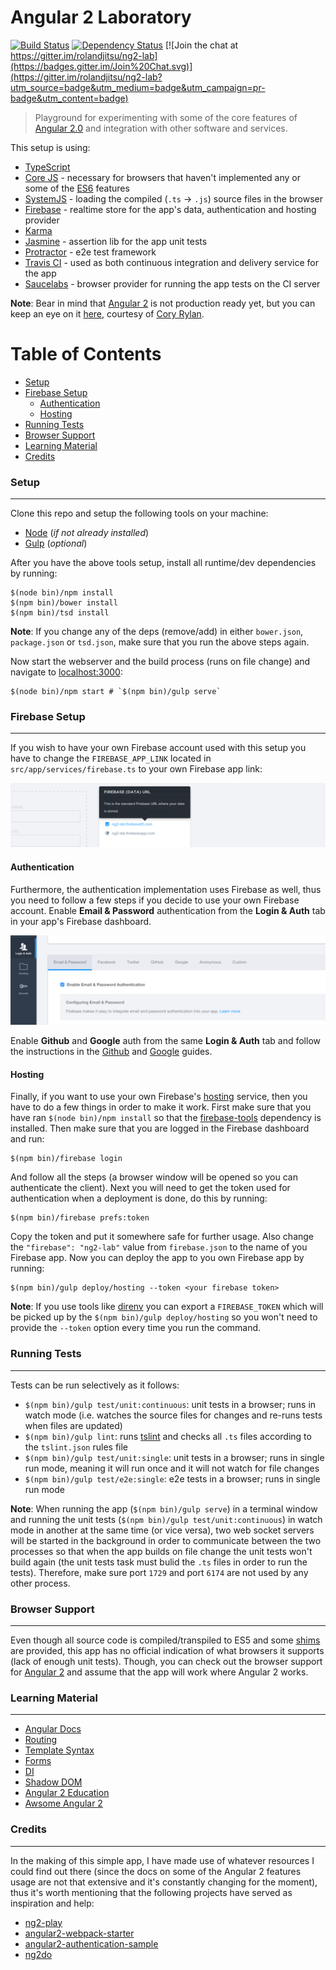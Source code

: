 # Angular 2 Laboratory

[![Build Status](https://travis-ci.org/rolandjitsu/ng2-lab.svg?branch=master)](https://travis-ci.org/rolandjitsu/ng2-lab)
[![Dependency Status](https://gemnasium.com/rolandjitsu/ng2-lab.svg)](https://gemnasium.com/rolandjitsu/ng2-lab)
[![Join the chat at https://gitter.im/rolandjitsu/ng2-lab](https://badges.gitter.im/Join%20Chat.svg)](https://gitter.im/rolandjitsu/ng2-lab?utm_source=badge&utm_medium=badge&utm_campaign=pr-badge&utm_content=badge)
> Playground for experimenting with some of the core features of [Angular 2.0](https://angular.io) and integration with other software and services.

This setup is using:
* [TypeScript](http://www.typescriptlang.org)
* [Core JS](https://github.com/zloirock/core-js) - necessary for browsers that haven't implemented any or some of the [ES6](http://es6-features.org) features
* [SystemJS](https://github.com/systemjs/systemjs) - loading the compiled (`.ts` -> `.js`) source files in the browser
* [Firebase](https://firebase.com) - realtime store for the app's data, authentication and hosting provider
* [Karma](http://karma-runner.github.io)
* [Jasmine](http://jasmine.github.io) - assertion lib for the app unit tests
* [Protractor](https://angular.github.io/protractor) - e2e test framework
* [Travis CI](https://travis-ci.org) - used as both continuous integration and delivery service for the app
* [Saucelabs](https://saucelabs.com) - browser provider for running the app tests on the CI server

**Note**: Bear in mind that [Angular 2](https://angular.io) is not production ready yet, but you can keep an eye on it [here](http://splintercode.github.io/is-angular-2-ready), courtesy of [Cory Rylan](https://github.com/splintercode).


# Table of Contents

* [Setup](#setup)
* [Firebase Setup](#firebase-setup)
	* [Authentication](#authentication)
	* [Hosting](#hosting)
* [Running Tests](#running-tests)
* [Browser Support](#browser-support)
* [Learning Material](#learning-material)
* [Credits](#credits)


### Setup
---------
Clone this repo and setup the following tools on your machine:

* [Node](http://nodejs.org) (*if not already installed*)
* [Gulp](http://gulpjs.com/) (*optional*)

After you have the above tools setup, install all runtime/dev dependencies by running:

```shell
$(node bin)/npm install
$(npm bin)/bower install
$(npm bin)/tsd install
```

**Note**: If you change any of the deps (remove/add) in either `bower.json`, `package.json` or `tsd.json`, make sure that you run the above steps again.

Now start the webserver and the build process (runs on file change) and navigate to [localhost:3000](http://localhost:3000):

```shell
$(node bin)/npm start # `$(npm bin)/gulp serve`
```


### Firebase Setup
------------------
If you wish to have your own Firebase account used with this setup you have to change the `FIREBASE_APP_LINK` located in `src/app/services/firebase.ts` to your own Firebase app link:

![Firebase App Link](media/firebase_app_link.png)

#### Authentication

Furthermore, the authentication implementation uses Firebase as well, thus you need to follow a few steps if you decide to use your own Firebase account.
Enable **Email & Password** authentication from the **Login & Auth** tab in your app's Firebase dashboard.

![Firebase App Link](media/firebase_auth_tab.png)

Enable **Github** and **Google** auth from the same **Login & Auth** tab and follow the instructions in the [Github](https://www.firebase.com/docs/web/guide/login/github.html) and [Google](https://www.firebase.com/docs/web/guide/login/google.html) guides.

#### Hosting

Finally, if you want to use your own Firebase's [hosting](https://www.firebase.com/docs/hosting/quickstart.html) service, then you have to do a few things in order to make it work.
First make sure that you have ran `$(node bin)/npm install` so that the [firebase-tools](https://github.com/firebase/firebase-tools) dependency is installed. Then make sure that you are logged in the Firebase dashboard and run:

```shell
$(npm bin)/firebase login
```

And follow all the steps (a browser window will be opened so you can authenticate the client). Next you will need to get the token used for authentication when a deployment is done, do this by running:

```shell
$(npm bin)/firebase prefs:token
```

Copy the token and put it somewhere safe for further usage. Also change the `"firebase": "ng2-lab"` value from `firebase.json` to the name of you Firebase app.
Now you can deploy the app to you own Firebase app by running:

```shell
$(npm bin)/gulp deploy/hosting --token <your firebase token>
```

**Note**: If you use tools like [direnv](http://direnv.net/) you can export a `FIREBASE_TOKEN` which will be picked up by the `$(npm bin)/gulp deploy/hosting` so you won't need to provide the `--token` option every time you run the command.


### Running Tests
-----------------
Tests can be run selectively as it follows:
* `$(npm bin)/gulp test/unit:continuous`: unit tests in a browser; runs in watch mode (i.e. watches the source files for changes and re-runs tests when files are updated)
* `$(npm bin)/gulp lint`: runs [tslint](http://palantir.github.io/tslint/) and checks all `.ts` files according to the `tslint.json` rules file
* `$(npm bin)/gulp test/unit:single`: unit tests in a browser; runs in single run mode, meaning it will run once and it will not watch for file changes
* `$(npm bin)/gulp test/e2e:single`: e2e tests in a browser; runs in single run mode

**Note**: When running the app (`$(npm bin)/gulp serve`) in a terminal window and running the unit tests (`$(npm bin)/gulp test/unit:continuous`) in watch mode in another at the same time (or vice versa), two web socket servers will be started in the background in order to communicate between the two processes so that when the app builds on file change the unit tests won't build again (the unit tests task must bulid the `.ts` files in order to run the tests). Therefore, make sure port `1729` and port `6174` are not used by any other process.


### Browser Support
-------------------
Even though all source code is compiled/transpiled to ES5 and some [shims](https://github.com/zloirock/core-js) are provided, this app has no official indication of what browsers it supports (lack of enough unit tests).
Though, you can check out the browser support for [Angular 2](https://github.com/angular-class/awesome-angular2#current-browser-support-for-angular-2) and assume that the app will work where Angular 2 works.


### Learning Material
---------------------
* [Angular Docs](https://angular.io)
* [Routing](http://blog.thoughtram.io/angularjs/2015/02/19/futuristic-routing-in-angular.html)
* [Template Syntax](http://victorsavkin.com/post/119943127151/angular-2-template-syntax)
* [Forms](https://ngforms.firebaseapp.com)
* [DI](http://blog.thoughtram.io/angular/2015/05/18/dependency-injection-in-angular-2.html)
* [Shadow DOM](https://developer.mozilla.org/en-US/docs/Web/Web_Components/Shadow_DOM)
* [Angular 2 Education](https://github.com/timjacobi/angular2-education)
* [Awsome Angular 2](https://github.com/angular-class/awesome-angular2)


### Credits
-----------
In the making of this simple app, I have made use of whatever resources I could find out there (since the docs on some of the Angular 2 features usage are not that extensive and it's constantly changing for the moment), thus it's worth mentioning that the following projects have served as inspiration and help:

* [ng2-play](https://github.com/pkozlowski-opensource/ng2-play)
* [angular2-webpack-starter](https://github.com/angular-class/angular2-webpack-starter)
* [angular2-authentication-sample](https://github.com/auth0/angular2-authentication-sample)
* [ng2do](https://github.com/davideast/ng2do)